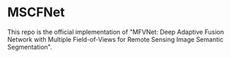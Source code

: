 # MSCFNet
This repo is the official implementation of "MFVNet: Deep Adaptive Fusion Network with Multiple Field-of-Views for Remote Sensing Image Semantic Segmentation".
